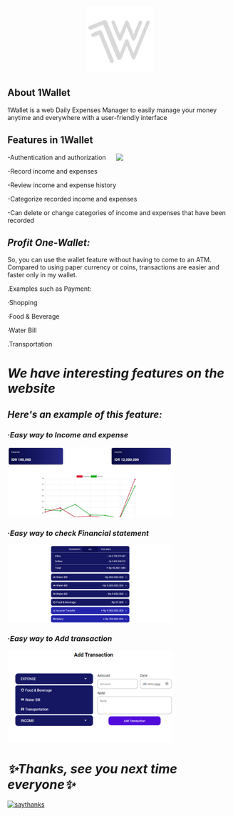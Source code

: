 <p align="center"><img src="https://raw.githubusercontent.com/ahmadfahrurrozi24/1Wallet/tester/public/img/logo.png" width="150px"></p>

## About 1Wallet
1Wallet is a web Daily Expenses Manager to easily manage your money anytime and everywhere with a user-friendly interface

## Features in 1Wallet
           
 -Authentication and authorization         <img align="right" src="https://cdn.dribbble.com/users/1162077/screenshots/3848914/programmer.gif" width="260px">
 
 -Record income and expenses
 
 -Review income and expense history
 
 -Categorize recorded income and expenses
 
 -Can delete or change categories of income and expenses that have been recorded

## _Profit One-Wallet:_

So, you can use the wallet feature without having to come to an ATM. 
Compared to using paper currency or coins, transactions are easier and faster only in my wallet.

.Examples such as Payment:

·Shopping

·Food & Beverage

·Water Bill

.Transportation

# _We have interesting features on the website_

## _Here's an example of this feature:_



### _·Easy way to Income and expense_   
<img align="lower" src="https://raw.githubusercontent.com/ahmadfahrurrozi24/1Wallet/tester/public/img/insight.jpg" width="370px">


### _·Easy way to check Financial statement_    
<img align="lower" src="https://raw.githubusercontent.com/ahmadfahrurrozi24/1Wallet/main/public/img/history.png" width="370px">


### _·Easy way to Add transaction_     
<img align="lower" src="https://raw.githubusercontent.com/ahmadfahrurrozi24/1Wallet/main/public/img/transaction.png" width="370px">







# _✨Thanks, see you next time everyone✨_

[![saythanks](https://img.shields.io/badge/say-thanks-ff69b4.svg)](https://github.com/)
